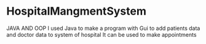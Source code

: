 # HospitalMangmentSystem
JAVA AND OOP
I used Java to make a program with Gui to add patients data and doctor data to system of hospital
It can be used to make appointments

